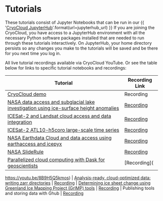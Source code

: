 # Tutorials

These tutorials consist of Jupyter Notebooks that can be run in our
{{ '[CryoCloud JupyterHub]({url})'.format(url=jupyterhub_url) }}
If you are joining the CryoCloud, you have access to a JupyterHub environment
with all the necessary Python software packages installed that are needed to run
through these tutorials interactively. On JupyterHub, your home directory persists
so any changes you make to the tutorials will be saved and be there for you next
time you log in.

All live tutorial recordings available via CryoCloud YouTube. Or see the table below for links to specific tutorial notebooks and recordings:


| Tutorial | Recording Link |
| ---  | --- |
| [CryoCloud demo](https://book.cryointhecloud.com/tutorials/cryocloud_demo/CryoCloud_demo.html) | Recording
| [NASA data access and subglacial lake investigation using ice-surface height anomalies](https://book.cryointhecloud.com/tutorials/IS2_ATL15_surface_height_anomalies/IS2_ATL15_surface_height_anomalies.html) | [Recording](https://youtu.be/HnGsCKyxkPo)
| [ICESat-2 and Landsat cloud access and data integration](https://book.cryointhecloud.com/tutorials/IS2_cloud_Landsat_integration.html) | [Recording](https://youtu.be/QNrDlwiomgc)
| [ICESat-2 ATL10-h5coro large-scale time series](https://book.cryointhecloud.com/external/ICESAT2_ATL10-h5coro_large_scale_time_series.html) | [Recording](https://youtu.be/iSRjtXoflRU)
| [NASA Earthdata Cloud and data access using earthaccess and icepyx](https://book.cryointhecloud.com/tutorials/NASA-Earthdata-Cloud-Access/index.html) | [Recording](https://youtu.be/VRG896cMtT0)
| [NASA SlideRule](https://book.cryointhecloud.com/tutorials/SlideRule_applications/SlideRule_applications.html) | [Recording](https://youtu.be/2kb_AU7mLzA)
| [Parallelized cloud computing with Dask for geoscientists](https://book.cryointhecloud.com/tutorials/dask_for_geoscientists.html) | [Recording](
https://youtu.be/8B9H5Q5kmos)
| [Analysis-ready, cloud-optimized data: writing zarr directories](https://book.cryointhecloud.com/tutorials/ARCOdata_writingZarrs.html) | [Recording](https://youtu.be/CkQW_3gcFaM)
| [Determining ice sheet change using Greenland Ice Mapping Project (GrIMP) tools](https://book.cryointhecloud.com/tutorials/GrIMP/GrIMP_tutorial_AGU23.html) | [Recording](https://youtu.be/MSp7zke8ReE)
| Publishing tools and storing data with Ghub | [Recording](https://youtu.be/wwezHsz1j9M)
